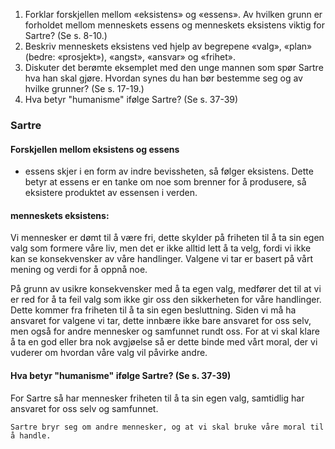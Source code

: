 1. Forklar forskjellen mellom «eksistens» og «essens». Av hvilken grunn er
forholdet mellom menneskets essens og menneskets eksistens viktig for
Sartre? (Se s. 8-10.)
2. Beskriv menneskets eksistens ved hjelp av begrepene «valg», «plan» (bedre:
«prosjekt»), «angst», «ansvar» og «frihet».
3. Diskuter det berømte eksemplet med den unge mannen som spør Sartre hva
han skal gjøre. Hvordan synes du han bør bestemme seg og av hvilke
grunner? (Se s. 17-19.)
4. Hva betyr "humanisme" ifølge Sartre? (Se s. 37-39)

### Sartre

#### Forskjellen mellom eksistens og essens
- essens skjer i en form av indre bevissheten, så følger eksistens.
Dette betyr at essens er en tanke om noe som brenner for å produsere, så eksistere produktet av essensen i verden.

#### menneskets eksistens:

Vi mennesker er dømt til å være fri, dette skylder på friheten til å ta sin egen valg som formere våre liv, men det er ikke alltid lett å ta velg, fordi vi ikke kan se konsekvensker av våre handlinger. Valgene vi tar er basert på vårt mening og verdi for å oppnå noe.

På grunn av usikre konsekvensker med å ta egen valg, medfører det til at vi er red for å ta feil valg som ikke gir oss den sikkerheten for våre handlinger. Dette kommer fra friheten til å ta sin egen besluttning. Siden vi må ha ansvaret for valgene vi tar, dette innbære ikke bare ansvaret for oss selv, men også for andre mennesker og samfunnet rundt oss.  For at vi skal klare å ta en god eller bra nok avgjøelse så er dette binde med vårt moral, der vi vuderer om hvordan våre valg vil påvirke andre.


#### Hva betyr "humanisme" ifølge Sartre? (Se s. 37-39)
For Sartre så har mennesker friheten til å ta sin egen valg, samtidlig har ansvaret for oss selv og samfunnet.

```
Sartre bryr seg om andre mennesker, og at vi skal bruke våre moral til å handle.
```


